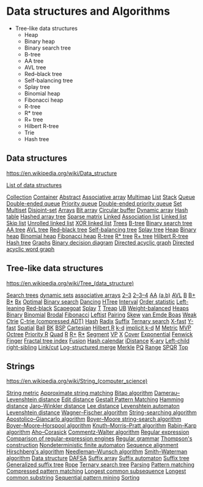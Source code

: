 # Data structures and Algorithms


* Tree-like data structures
  - Heap
  - Binary heap
  - Binary search tree
  - B-tree
  - AA tree
  - AVL tree
  - Red–black tree
  - Self-balancing tree
  - Splay tree
  - Binomial heap
  - Fibonacci heap
  - R-tree
  - R* tree
  - R+ tree
  - Hilbert R-tree
  - Trie
  - Hash tree


## Data structures

https://en.wikipedia.org/wiki/Data_structure

[List of data structures](https://en.wikipedia.org/wiki/List_of_data_structures)

[Collection](https://en.wikipedia.org/wiki/Collection_(abstract_data_type))
[Container](https://en.wikipedia.org/wiki/Container_(abstract_data_type))
[Abstract](https://en.wikipedia.org/wiki/Abstract_data_type)
[Associative array](https://en.wikipedia.org/wiki/Associative_array)
[Multimap](https://en.wikipedia.org/wiki/Multimap)
[List](https://en.wikipedia.org/wiki/List_(abstract_data_type))
[Stack](https://en.wikipedia.org/wiki/Stack_(abstract_data_type))
[Queue](https://en.wikipedia.org/wiki/Queue_(abstract_data_type))
[Double-ended queue](https://en.wikipedia.org/wiki/Double-ended_queue)
[Priority queue](https://en.wikipedia.org/wiki/Priority_queue)
[Double-ended priority queue](https://en.wikipedia.org/wiki/Double-ended_priority_queue)
[Set](https://en.wikipedia.org/wiki/Set_(abstract_data_type))
[Multiset](https://en.wikipedia.org/wiki/Set_(abstract_data_type)#Multiset)
[Disjoint-set](https://en.wikipedia.org/wiki/Disjoint-set_data_structure)
[Arrays](https://en.wikipedia.org/wiki/Array_data_structure)
[Bit array](https://en.wikipedia.org/wiki/Bit_array)
[Circular buffer](https://en.wikipedia.org/wiki/Circular_buffer)
[Dynamic array](https://en.wikipedia.org/wiki/Dynamic_array)
[Hash table](https://en.wikipedia.org/wiki/Hash_table)
[Hashed array tree](https://en.wikipedia.org/wiki/Hashed_array_tree)
[Sparse matrix](https://en.wikipedia.org/wiki/Sparse_matrix)
[Linked](https://en.wikipedia.org/wiki/Linked_data_structure)
[Association list](https://en.wikipedia.org/wiki/Association_list)
[Linked list](https://en.wikipedia.org/wiki/Linked_list)
[Skip list](https://en.wikipedia.org/wiki/Skip_list)
[Unrolled linked list](https://en.wikipedia.org/wiki/Unrolled_linked_list)
[XOR linked list](https://en.wikipedia.org/wiki/XOR_linked_list)
[Trees](https://en.wikipedia.org/wiki/Tree_(data_structure))
[B-tree](https://en.wikipedia.org/wiki/B-tree)
[Binary search tree](https://en.wikipedia.org/wiki/Binary_search_tree)
[AA tree](https://en.wikipedia.org/wiki/AA_tree)
[AVL tree](https://en.wikipedia.org/wiki/AVL_tree)
[Red–black tree](https://en.wikipedia.org/wiki/Red%E2%80%93black_tree)
[Self-balancing tree](https://en.wikipedia.org/wiki/Self-balancing_binary_search_tree)
[Splay tree](https://en.wikipedia.org/wiki/Splay_tree)
[Heap](https://en.wikipedia.org/wiki/Heap_(data_structure))
[Binary heap](https://en.wikipedia.org/wiki/Binary_heap)
[Binomial heap](https://en.wikipedia.org/wiki/Binomial_heap)
[Fibonacci heap](https://en.wikipedia.org/wiki/Fibonacci_heap)
[R-tree](https://en.wikipedia.org/wiki/R-tree)
[R* tree](https://en.wikipedia.org/wiki/R*_tree)
[R+ tree](https://en.wikipedia.org/wiki/R%2B_tree)
[Hilbert R-tree](https://en.wikipedia.org/wiki/Hilbert_R-tree)
[Hash tree](https://en.wikipedia.org/wiki/Hash_tree_(persistent_data_structure))
[Graphs](https://en.wikipedia.org/wiki/Graph_(abstract_data_type))
[Binary decision diagram](https://en.wikipedia.org/wiki/Binary_decision_diagram)
[Directed acyclic graph](https://en.wikipedia.org/wiki/Directed_acyclic_graph)
[Directed acyclic word graph](https://en.wikipedia.org/wiki/Deterministic_acyclic_finite_state_automaton)


## Tree-like data structures

https://en.wikipedia.org/wiki/Tree_(data_structure)

[Search trees](https://en.wikipedia.org/wiki/Search_tree)
[dynamic sets](https://en.wikipedia.org/wiki/Set_(abstract_data_type))
[associative arrays](https://en.wikipedia.org/wiki/Associative_array)
[2–3](https://en.wikipedia.org/wiki/2%E2%80%933_tree)
[2–3–4](https://en.wikipedia.org/wiki/2%E2%80%933%E2%80%934_tree)
[AA](https://en.wikipedia.org/wiki/AA_tree)
[(a,b)](https://en.wikipedia.org/wiki/(a,b)-tree)
[AVL](https://en.wikipedia.org/wiki/AVL_tree)
[B](https://en.wikipedia.org/wiki/B-tree)
[B+](https://en.wikipedia.org/wiki/B%2B_tree)
[B*](https://en.wikipedia.org/wiki/B*-tree)
[Bx](https://en.wikipedia.org/wiki/Bx-tree)
[Optimal](https://en.wikipedia.org/wiki/Optimal_binary_search_tree)
[Binary search](https://en.wikipedia.org/wiki/Binary_search_tree)
[Dancing](https://en.wikipedia.org/wiki/Dancing_tree)
[HTree](https://en.wikipedia.org/wiki/HTree)
[Interval](https://en.wikipedia.org/wiki/Interval_tree)
[Order statistic](https://en.wikipedia.org/wiki/Order_statistic_tree)
[Left-leaning](https://en.wikipedia.org/wiki/Left-leaning_red%E2%80%93black_tree)
[Red-black](https://en.wikipedia.org/wiki/Red%E2%80%93black_tree)
[Scapegoat](https://en.wikipedia.org/wiki/Scapegoat_tree)
[Splay](https://en.wikipedia.org/wiki/Splay_tree)
[T](https://en.wikipedia.org/wiki/T-tree)
[Treap](https://en.wikipedia.org/wiki/Treap)
[UB](https://en.wikipedia.org/wiki/UB-tree)
[Weight-balanced](https://en.wikipedia.org/wiki/Weight-balanced_tree)
[Heaps](https://en.wikipedia.org/wiki/Heap_(data_structure))
[Binary](https://en.wikipedia.org/wiki/Binary_heap)
[Binomial](https://en.wikipedia.org/wiki/Binomial_heap)
[Brodal](https://en.wikipedia.org/wiki/Brodal_queue)
[Fibonacci](https://en.wikipedia.org/wiki/Fibonacci_heap)
[Leftist](https://en.wikipedia.org/wiki/Leftist_tree)
[Pairing](https://en.wikipedia.org/wiki/Pairing_heap)
[Skew](https://en.wikipedia.org/wiki/Skew_heap)
[van Emde Boas](https://en.wikipedia.org/wiki/Van_Emde_Boas_tree)
[Weak](https://en.wikipedia.org/wiki/Weak_heap)
[Ctrie](https://en.wikipedia.org/wiki/Ctrie)
[C-trie (compressed ADT)](https://en.wikipedia.org/wiki/C-trie)
[Hash](https://en.wikipedia.org/wiki/Hash_tree_(persistent_data_structure))
[Radix](https://en.wikipedia.org/wiki/Radix_tree)
[Suffix](https://en.wikipedia.org/wiki/Suffix_tree)
[Ternary search](https://en.wikipedia.org/wiki/Ternary_search_tree)
[X-fast](https://en.wikipedia.org/wiki/X-fast_trie)
[Y-fast](https://en.wikipedia.org/wiki/Y-fast_trie)
[Spatial](https://en.wikipedia.org/wiki/Spatial_index)
[Ball](https://en.wikipedia.org/wiki/Ball_tree)
[BK](https://en.wikipedia.org/wiki/BK-tree)
[BSP](https://en.wikipedia.org/wiki/BSP_tree)
[Cartesian](https://en.wikipedia.org/wiki/Cartesian_tree)
[Hilbert R](https://en.wikipedia.org/wiki/Hilbert_R-tree)
[k-d](https://en.wikipedia.org/wiki/K-d_tree)
[implicit k-d](https://en.wikipedia.org/wiki/Implicit_k-d_tree)
[M](https://en.wikipedia.org/wiki/M-tree)
[Metric](https://en.wikipedia.org/wiki/Metric_tree)
[MVP](https://en.wikipedia.org/wiki/MVP_tree)
[Octree](https://en.wikipedia.org/wiki/Octree)
[Priority R](https://en.wikipedia.org/wiki/Priority_R-tree)
[Quad](https://en.wikipedia.org/wiki/Quadtree)
[R](https://en.wikipedia.org/wiki/R-tree)
[R+](https://en.wikipedia.org/wiki/R%2B_tree)
[R*](https://en.wikipedia.org/wiki/R*_tree)
[Segment](https://en.wikipedia.org/wiki/Segment_tree)
[VP](https://en.wikipedia.org/wiki/Vantage-point_tree)
[X](https://en.wikipedia.org/wiki/X-tree)
[Cover](https://en.wikipedia.org/wiki/Cover_tree)
[Exponential](https://en.wikipedia.org/wiki/Exponential_tree)
[Fenwick](https://en.wikipedia.org/wiki/Fenwick_tree)
[Finger](https://en.wikipedia.org/wiki/Finger_tree)
[Fractal tree index](https://en.wikipedia.org/wiki/Fractal_tree_index)
[Fusion](https://en.wikipedia.org/wiki/Fusion_tree)
[Hash calendar](https://en.wikipedia.org/wiki/Hash_calendar)
[iDistance](https://en.wikipedia.org/wiki/IDistance)
[K-ary](https://en.wikipedia.org/wiki/K-ary_tree)
[Left-child right-sibling](https://en.wikipedia.org/wiki/Left-child_right-sibling_binary_tree)
[Link/cut](https://en.wikipedia.org/wiki/Link/cut_tree)
[Log-structured merge](https://en.wikipedia.org/wiki/Log-structured_merge-tree)
[Merkle](https://en.wikipedia.org/wiki/Merkle_tree)
[PQ](https://en.wikipedia.org/wiki/PQ_tree)
[Range](https://en.wikipedia.org/wiki/Range_tree)
[SPQR](https://en.wikipedia.org/wiki/SPQR_tree)
[Top](https://en.wikipedia.org/wiki/Top_tree)




## Strings

https://en.wikipedia.org/wiki/String_(computer_science)

[String metric](https://en.wikipedia.org/wiki/String_metric)
[Approximate string matching](https://en.wikipedia.org/wiki/Approximate_string_matching)
[Bitap algorithm](https://en.wikipedia.org/wiki/Bitap_algorithm)
[Damerau–Levenshtein distance](https://en.wikipedia.org/wiki/Damerau%E2%80%93Levenshtein_distance)
[Edit distance](https://en.wikipedia.org/wiki/Edit_distance)
[Gestalt Pattern Matching](https://en.wikipedia.org/wiki/Gestalt_Pattern_Matching)
[Hamming distance](https://en.wikipedia.org/wiki/Hamming_distance)
[Jaro–Winkler distance](https://en.wikipedia.org/wiki/Jaro%E2%80%93Winkler_distance)
[Lee distance](https://en.wikipedia.org/wiki/Lee_distance)
[Levenshtein automaton](https://en.wikipedia.org/wiki/Levenshtein_automaton)
[Levenshtein distance](https://en.wikipedia.org/wiki/Levenshtein_distance)
[Wagner–Fischer algorithm](https://en.wikipedia.org/wiki/Wagner%E2%80%93Fischer_algorithm)
[String-searching algorithm](https://en.wikipedia.org/wiki/String-searching_algorithm)
[Apostolico–Giancarlo algorithm](https://en.wikipedia.org/wiki/Apostolico%E2%80%93Giancarlo_algorithm)
[Boyer–Moore string-search algorithm](https://en.wikipedia.org/wiki/Boyer%E2%80%93Moore_string-search_algorithm)
[Boyer–Moore–Horspool algorithm](https://en.wikipedia.org/wiki/Boyer%E2%80%93Moore%E2%80%93Horspool_algorithm)
[Knuth–Morris–Pratt algorithm](https://en.wikipedia.org/wiki/Knuth%E2%80%93Morris%E2%80%93Pratt_algorithm)
[Rabin–Karp algorithm](https://en.wikipedia.org/wiki/Rabin%E2%80%93Karp_algorithm)
[Aho–Corasick](https://en.wikipedia.org/wiki/Aho%E2%80%93Corasick_algorithm)
[Commentz-Walter algorithm](https://en.wikipedia.org/wiki/Commentz-Walter_algorithm)
[Regular expression](https://en.wikipedia.org/wiki/Regular_expression)
[Comparison of regular-expression engines](https://en.wikipedia.org/wiki/Comparison_of_regular-expression_engines)
[Regular grammar](https://en.wikipedia.org/wiki/Regular_grammar)
[Thompson's construction](https://en.wikipedia.org/wiki/Thompson%27s_construction)
[Nondeterministic finite automaton](https://en.wikipedia.org/wiki/Nondeterministic_finite_automaton)
[Sequence alignment](https://en.wikipedia.org/wiki/Sequence_alignment)
[Hirschberg's algorithm](https://en.wikipedia.org/wiki/Hirschberg%27s_algorithm)
[Needleman–Wunsch algorithm](https://en.wikipedia.org/wiki/Needleman%E2%80%93Wunsch_algorithm)
[Smith–Waterman algorithm](https://en.wikipedia.org/wiki/Smith%E2%80%93Waterman_algorithm)
[Data structure](https://en.wikipedia.org/wiki/Data_structure)
[DAFSA](https://en.wikipedia.org/wiki/Deterministic_acyclic_finite_state_automaton)
[Suffix array](https://en.wikipedia.org/wiki/Suffix_array)
[Suffix automaton](https://en.wikipedia.org/wiki/Suffix_automaton)
[Suffix tree](https://en.wikipedia.org/wiki/Suffix_tree)
[Generalized suffix tree](https://en.wikipedia.org/wiki/Generalized_suffix_tree)
[Rope](https://en.wikipedia.org/wiki/Rope_(data_structure))
[Ternary search tree](https://en.wikipedia.org/wiki/Ternary_search_tree)
[Parsing](https://en.wikipedia.org/wiki/Parsing)
[Pattern matching](https://en.wikipedia.org/wiki/Pattern_matching)
[Compressed pattern matching](https://en.wikipedia.org/wiki/Compressed_pattern_matching)
[Longest common subsequence](https://en.wikipedia.org/wiki/Longest_common_subsequence_problem)
[Longest common substring](https://en.wikipedia.org/wiki/Longest_common_substring_problem)
[Sequential pattern mining](https://en.wikipedia.org/wiki/Sequential_pattern_mining)
[Sorting](https://en.wikipedia.org/wiki/Category:String_sorting_algorithms)
